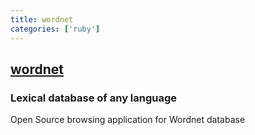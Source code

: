 ```yaml
---
title: wordnet
categories: ['ruby']
---
```

## [wordnet](https://github.com/wordnet/wordnet)

### Lexical database of any language


Open Source browsing application for Wordnet database
